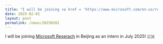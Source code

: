 ```yaml
---
title: "I will be joining <a href = 'https://www.microsoft.com/en-us/research/lab/microsoft-research-asia/'> Microsoft Reserach</a> in Beijing as an intern in July 2025! 🇨🇳"
date: 2025-02-01
layout: post
permalink: /news/20250201
---
```


I will be joining <a href = 'https://www.microsoft.com/en-us/research/lab/microsoft-research-asia/'> Microsoft Reserach</a> in Beijing as an intern in July 2025! 🇨🇳
